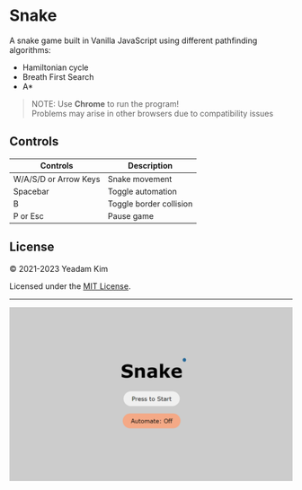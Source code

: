 # Snake

A snake game built in Vanilla JavaScript using different pathfinding algorithms:  

- Hamiltonian cycle
- Breath First Search
- A*

> NOTE: Use **Chrome** to run the program!  
> Problems may arise in other browsers due to compatibility issues

## Controls

| **Controls** | **Description** |
| ----------- | ----------- |
| W/A/S/D or Arrow Keys| Snake movement |
| Spacebar | Toggle automation |
| B | Toggle border collision |
| P or Esc | Pause game |

## License

© 2021-2023 Yeadam Kim

Licensed under the [MIT License](LICENSE).

---

![screenshot](/images/screenshot.png)
